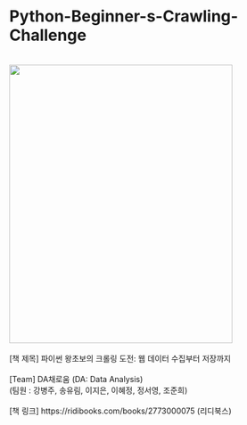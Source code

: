 # Python-Beginner-s-Crawling-Challenge
<br>
<img src="https://github.com/syur997/Python-Beginner-s-Crawling-Challenge/assets/110324563/49f60b93-a615-4ecd-b624-a169be358b16.png" width="400" height="500"/>
<br>
<br>
[책 제목] 파이썬 왕초보의 크롤링 도전: 웹 데이터 수집부터 저장까지
<br>
<br>
[Team] DA채로움 (DA: Data Analysis) <br/>
       (팀원 : 강병주, 송유림, 이지은, 이혜정, 정서영, 조준희)
<br>
<br>
[책 링크] https://ridibooks.com/books/2773000075 (리디북스)
